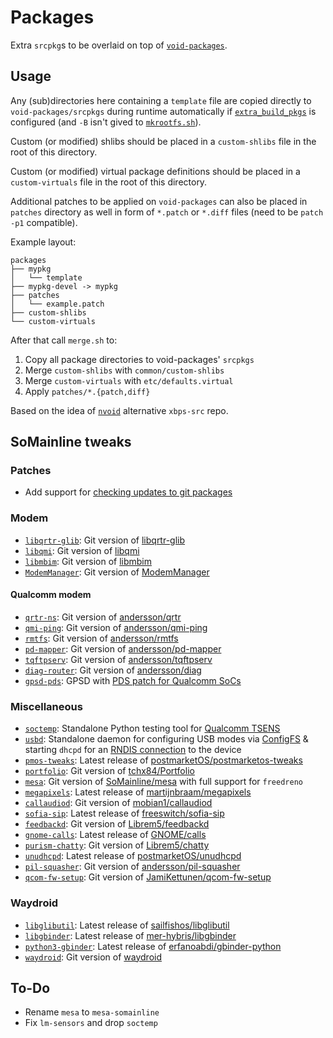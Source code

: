 # Packages
Extra `srcpkg`s to be overlaid on top of [`void-packages`](https://github.com/void-linux/void-packages).

## Usage
Any (sub)directories here containing a `template` file are copied directly to `void-packages/srcpkgs` during runtime automatically if [`extra_build_pkgs`](../config.sh) is configured (and `-B` isn't gived to [`mkrootfs.sh`](../mkrootfs.sh)).

Custom (or modified) shlibs should be placed in a `custom-shlibs` file in the root of this directory.

Custom (or modified) virtual package definitions should be placed in a `custom-virtuals` file in the root of this directory.

Additional patches to be applied on `void-packages` can also be placed in `patches` directory as well in form of `*.patch` or `*.diff` files (need to be `patch -p1` compatible).

Example layout:
```
packages
├── mypkg
│   └── template
├── mypkg-devel -> mypkg
├── patches
│   └── example.patch
├── custom-shlibs
└── custom-virtuals
```

After that call `merge.sh` to:
1. Copy all package directories to void-packages' `srcpkgs`
2. Merge `custom-shlibs` with `common/custom-shlibs`
3. Merge `custom-virtuals` with `etc/defaults.virtual`
4. Apply `patches/*.{patch,diff}`

Based on the idea of [`nvoid`](https://github.com/not-void/nvoid) alternative `xbps-src` repo.

## SoMainline tweaks
### Patches
* Add support for [checking updates to git packages](patches/0001-update-check-add-support-for-git-packages.patch)
### Modem
* [`libqrtr-glib`](modem/libqrtr-glib): Git version of [libqrtr-glib](https://gitlab.freedesktop.org/mobile-broadband/libqrtr-glib)
* [`libqmi`](modem/libqmi): Git version of [libqmi](https://gitlab.freedesktop.org/mobile-broadband/libqmi)
* [`libmbim`](modem/libmbim): Git version of [libmbim](https://gitlab.freedesktop.org/mobile-broadband/libmbim)
* [`ModemManager`](modem/ModemManager): Git version of [ModemManager](https://gitlab.freedesktop.org/mobile-broadband/ModemManager)
#### Qualcomm modem
* [`qrtr-ns`](modem/qcom/qrtr-ns): Git version of [andersson/qrtr](https://github.com/andersson/qrtr)
* [`qmi-ping`](modem/qcom/qmi-ping): Git version of [andersson/qmi-ping](https://github.com/andersson/qmi-ping)
* [`rmtfs`](modem/qcom/rmtfs): Git version of [andersson/rmtfs](https://github.com/andersson/rmtfs)
* [`pd-mapper`](modem/qcom/pd-mapper): Git version of [andersson/pd-mapper](https://github.com/andersson/pd-mapper)
* [`tqftpserv`](modem/qcom/tqftpserv): Git version of [andersson/tqftpserv](https://github.com/andersson/tqftpserv)
* [`diag-router`](modem/qcom/diag-router): Git version of [andersson/diag](https://github.com/andersson/diag)
* [`gpsd-pds`](modem/gpsd-pds): GPSD with [PDS patch for Qualcomm SoCs](https://gitlab.com/gpsd/gpsd/-/merge_requests/139)
### Miscellaneous
* [`soctemp`](misc/soctemp): Standalone Python testing tool for [Qualcomm TSENS](https://cateee.net/lkddb/web-lkddb/QCOM_TSENS.html)
* [`usbd`](misc/usbd): Standalone daemon for configuring USB modes via [ConfigFS](https://www.kernel.org/doc/html/latest/usb/gadget_configfs.html) & starting `dhcpd` for an [RNDIS connection](https://cateee.net/lkddb/web-lkddb/USB_CONFIGFS_RNDIS.html) to the device
* [`pmos-tweaks`](misc/pmos-tweaks): Latest release of [postmarketOS/postmarketos-tweaks](https://gitlab.com/postmarketOS/postmarketos-tweaks)
* [`portfolio`](misc/portfolio): Git version of [tchx84/Portfolio](https://github.com/tchx84/Portfolio)
* [`mesa`](misc/mesa): Git version of [SoMainline/mesa](https://github.com/SoMainline/mesa) with full support for `freedreno`
* [`megapixels`](misc/megapixels): Latest release of [martijnbraam/megapixels](https://git.sr.ht/~martijnbraam/megapixels)
* [`callaudiod`](misc/callaudiod): Git version of [mobian1/callaudiod](https://gitlab.com/mobian1/callaudiod)
* [`sofia-sip`](misc/sofia-sip): Latest release of [freeswitch/sofia-sip](https://github.com/freeswitch/sofia-sip)
* [`feedbackd`](misc/feedbackd): Git version of [Librem5/feedbackd](https://source.puri.sm/Librem5/feedbackd)
* [`gnome-calls`](misc/gnome-calls): Latest release of [GNOME/calls](https://gitlab.gnome.org/GNOME/calls)
* [`purism-chatty`](misc/purism-chatty): Git version of [Librem5/chatty](https://source.puri.sm/Librem5/chatty)
* [`unudhcpd`](misc/unudhcpd): Latest release of [postmarketOS/unudhcpd](https://gitlab.com/postmarketOS/unudhcpd)
* [`pil-squasher`](misc/pil-squasher): Git version of [andersson/pil-squasher](https://github.com/andersson/pil-squasher)
* [`qcom-fw-setup`](misc/qcom-fw-setup): Git version of [JamiKettunen/qcom-fw-setup](https://github.com/JamiKettunen/qcom-fw-setup)
### Waydroid
* [`libglibutil`](waydroid/libglibutil): Latest release of [sailfishos/libglibutil](https://github.com/sailfishos/libglibutil)
* [`libgbinder`](waydroid/libgbinder): Latest release of [mer-hybris/libgbinder](https://github.com/mer-hybris/libgbinder)
* [`python3-gbinder`](waydroid/python3-gbinder): Latest release of [erfanoabdi/gbinder-python](https://github.com/erfanoabdi/gbinder-python)
* [`waydroid`](waydroid/waydroid): Git version of [waydroid](https://github.com/waydroid/waydroid)

## To-Do
* Rename `mesa` to `mesa-somainline`
* Fix `lm-sensors` and drop `soctemp`
